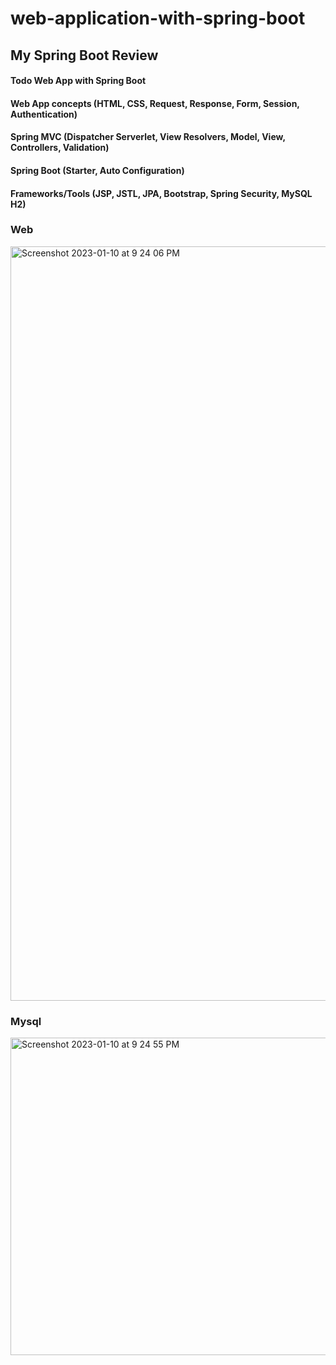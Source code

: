 # web-application-with-spring-boot
## My Spring Boot Review

####  Todo Web App with Spring Boot

####  Web App concepts (HTML, CSS, Request, Response, Form, Session, Authentication)
#### Spring MVC (Dispatcher Serverlet, View Resolvers, Model, View, Controllers, Validation)
#### Spring Boot (Starter, Auto Configuration)
#### Frameworks/Tools (JSP, JSTL, JPA, Bootstrap, Spring Security, MySQL H2)

### Web
<img width="1207" alt="Screenshot 2023-01-10 at 9 24 06 PM" src="https://user-images.githubusercontent.com/108375365/211703786-4a6d2b13-f839-49fe-9b54-b85e9fab6009.png">

### Mysql
<img width="508" alt="Screenshot 2023-01-10 at 9 24 55 PM" src="https://user-images.githubusercontent.com/108375365/211703752-2433778b-c87f-4683-b1b0-b1ebf06e00aa.png">
